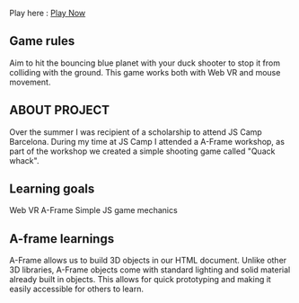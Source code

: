 Play here : [Play Now](https://quack-whack.herokuapp.com/)

## Game rules

Aim to hit the bouncing blue planet with your duck shooter to stop it from colliding with the ground. This game works both with Web VR and mouse movement.

## ABOUT PROJECT

Over the summer I was recipient of a scholarship to attend JS Camp Barcelona. During my time at JS Camp I attended a A-Frame workshop, as part of the workshop we created a simple shooting game called "Quack whack".

## Learning goals
Web VR
A-Frame
Simple JS game mechanics

## A-frame learnings

A-Frame allows us to build 3D objects in our HTML document.  Unlike other 3D libraries, A-Frame objects come with standard lighting and solid material already built in objects. This allows for quick prototyping and making it easily accessible for others to learn. 



